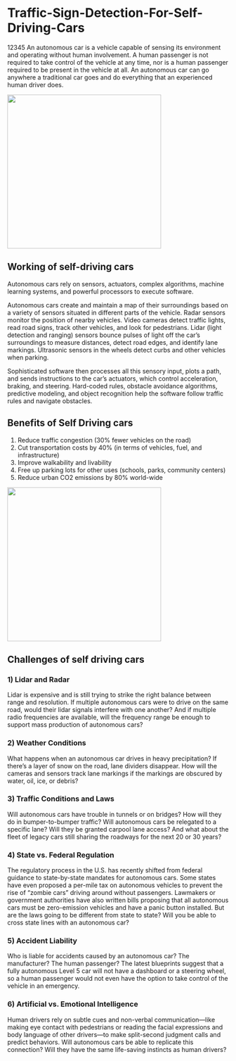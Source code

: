 # Traffic-Sign-Detection-For-Self-Driving-Cars
12345
An autonomous car is a vehicle capable of sensing its environment and operating without human involvement. A human passenger is not required to take control of the vehicle at any time, nor is a human passenger required to be present in the vehicle at all. An autonomous car can go anywhere a traditional car goes and do everything that an experienced human driver does.

<p align="left"> <img src="https://ichef.bbci.co.uk/news/976/cpsprodpb/A747/production/_112332824_teslaautopilot.jpg" height="350px" /> </p>

## Working of self-driving cars
Autonomous cars rely on sensors, actuators, complex algorithms, machine learning systems, and powerful processors to execute software.

Autonomous cars create and maintain a map of their surroundings based on a variety of sensors situated in different parts of the vehicle. Radar sensors monitor the position of nearby vehicles. Video cameras detect traffic lights, read road signs, track other vehicles, and look for pedestrians. Lidar (light detection and ranging) sensors bounce pulses of light off the car’s surroundings to measure distances, detect road edges, and identify lane markings. Ultrasonic sensors in the wheels detect curbs and other vehicles when parking.

Sophisticated software then processes all this sensory input, plots a path, and sends instructions to the car’s actuators, which control acceleration, braking, and steering. Hard-coded rules, obstacle avoidance algorithms, predictive modeling, and object recognition help the software follow traffic rules and navigate obstacles.

## Benefits of Self Driving cars
1) Reduce traffic congestion (30% fewer vehicles on the road)
2) Cut transportation costs by 40% (in terms of vehicles, fuel, and infrastructure)
3) Improve walkability and livability
4) Free up parking lots for other uses (schools, parks, community centers)
5) Reduce urban CO2 emissions by 80% world-wide 

<p align="left"> <img src="https://www.udacity.com/blog/wp-content/uploads/2021/03/AdobeStock_221128268-scaled.jpeg" height="350px" /> </p>

## Challenges of self driving cars

### 1) Lidar and Radar
Lidar is expensive and is still trying to strike the right balance between range and resolution. If multiple autonomous cars were to drive on the same road, would their lidar signals interfere with one another? And if multiple radio frequencies are available, will the frequency range be enough to support mass production of autonomous cars?

### 2) Weather Conditions
What happens when an autonomous car drives in heavy precipitation? If there’s a layer of snow on the road, lane dividers disappear. How will the cameras and sensors track lane markings if the markings are obscured by water, oil, ice, or debris?

### 3) Traffic Conditions and Laws
Will autonomous cars have trouble in tunnels or on bridges? How will they do in bumper-to-bumper traffic? Will autonomous cars be relegated to a specific lane? Will they be granted carpool lane access? And what about the fleet of legacy cars still sharing the roadways for the next 20 or 30 years?

### 4) State vs. Federal Regulation
The regulatory process in the U.S. has recently shifted from federal guidance to state-by-state mandates for autonomous cars. Some states have even proposed a per-mile tax on autonomous vehicles to prevent the rise of “zombie cars” driving around without passengers. Lawmakers or government authorities have also written bills proposing that all autonomous cars must be zero-emission vehicles and have a panic button installed. But are the laws going to be different from state to state? Will you be able to cross state lines with an autonomous car?

### 5) Accident Liability
Who is liable for accidents caused by an autonomous car? The manufacturer? The human passenger? The latest blueprints suggest that a fully autonomous Level 5 car will not have a dashboard or a steering wheel, so a human passenger would not even have the option to take control of the vehicle in an emergency.

### 6) Artificial vs. Emotional Intelligence
Human drivers rely on subtle cues and non-verbal communication—like making eye contact with pedestrians or reading the facial expressions and body language of other drivers—to make split-second judgment calls and predict behaviors. Will autonomous cars be able to replicate this connection? Will they have the same life-saving instincts as human drivers?
